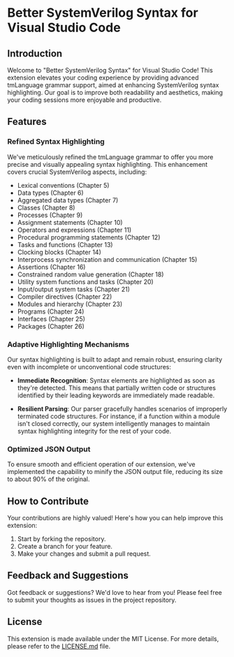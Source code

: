 # Better SystemVerilog Syntax for Visual Studio Code

## Introduction

Welcome to "Better SystemVerilog Syntax" for Visual Studio Code! This extension elevates your coding experience by providing advanced tmLanguage grammar support, aimed at enhancing SystemVerilog syntax highlighting. Our goal is to improve both readability and aesthetics, making your coding sessions more enjoyable and productive.

## Features

### Refined Syntax Highlighting

We've meticulously refined the tmLanguage grammar to offer you more precise and visually appealing syntax highlighting. This enhancement covers crucial SystemVerilog aspects, including:

- Lexical conventions (Chapter 5)
- Data types (Chapter 6)
- Aggregated data types (Chapter 7)
- Classes (Chapter 8)
- Processes (Chapter 9)
- Assignment statements (Chapter 10)
- Operators and expressions (Chapter 11)
- Procedural programming statements (Chapter 12)
- Tasks and functions (Chapter 13)
- Clocking blocks (Chapter 14)
- Interprocess synchronization and communication (Chapter 15)
- Assertions (Chapter 16)
- Constrained random value generation (Chapter 18)
- Utility system functions and tasks (Chapter 20)
- Input/output system tasks (Chapter 21)
- Compiler directives (Chapter 22)
- Modules and hierarchy (Chapter 23)
- Programs (Chapter 24)
- Interfaces (Chapter 25)
- Packages (Chapter 26)

### Adaptive Highlighting Mechanisms

Our syntax highlighting is built to adapt and remain robust, ensuring clarity even with incomplete or unconventional code structures:

- **Immediate Recognition**: Syntax elements are highlighted as soon as they're detected. This means that partially written code or structures identified by their leading keywords are immediately made readable.

- **Resilient Parsing**: Our parser gracefully handles scenarios of improperly terminated code structures. For instance, if a function within a module isn't closed correctly, our system intelligently manages to maintain syntax highlighting integrity for the rest of your code.

### Optimized JSON Output

To ensure smooth and efficient operation of our extension, we've implemented the capability to minify the JSON output file, reducing its size to about 90% of the original.

## How to Contribute

Your contributions are highly valued! Here's how you can help improve this extension:

1. Start by forking the repository.
2. Create a branch for your feature.
3. Make your changes and submit a pull request.

## Feedback and Suggestions

Got feedback or suggestions? We'd love to hear from you! Please feel free to submit your thoughts as issues in the project repository.

## License

This extension is made available under the MIT License. For more details, please refer to the [LICENSE.md](LICENSE.md) file.
